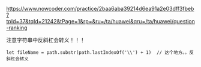 https://www.nowcoder.com/practice/2baa6aba39214d6ea91a2e03dff3fbeb?tpId=37&tqId=21242&tPage=1&rp=&ru=/ta/huawei&qru=/ta/huawei/question-ranking


注意字符串中反斜杠会转义！！！

```
let fileName = path.substr(path.lastIndexOf('\\') + 1)  // 这个地方。。反斜杠会转义
```